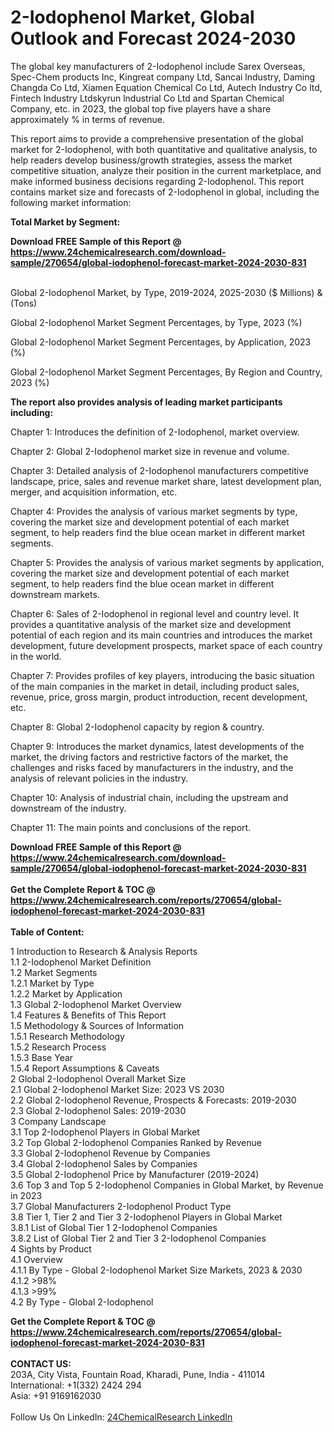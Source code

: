 <h1>2-Iodophenol Market, Global Outlook and Forecast 2024-2030</h1><p>
The global key manufacturers of 2-Iodophenol include Sarex Overseas, Spec-Chem products Inc, Kingreat company Ltd, Sancai lndustry, Daming Changda Co Ltd, Xiamen Equation Chemical Co Ltd, Autech Industry Co ltd, Fintech Industry Ltdskyrun lndustrial Co Ltd and Spartan Chemical Company, etc. in 2023, the global top five players have a share approximately % in terms of revenue.</p><p>
This report aims to provide a comprehensive presentation of the global market for 2-Iodophenol, with both quantitative and qualitative analysis, to help readers develop business/growth strategies, assess the market competitive situation, analyze their position in the current marketplace, and make informed business decisions regarding 2-Iodophenol. This report contains market size and forecasts of 2-Iodophenol in global, including the following market information:
</p><p>
<strong>Total Market by Segment:</strong></p><div><b>Download FREE Sample of this Report @ 
            <a href="https://www.24chemicalresearch.com/download-sample/270654/global-iodophenol-forecast-market-2024-2030-831">
            https://www.24chemicalresearch.com/download-sample/270654/global-iodophenol-forecast-market-2024-2030-831</a></b></div><br><p>
Global 2-Iodophenol Market, by Type, 2019-2024, 2025-2030 ($ Millions) &amp; (Tons)</p><p>
Global 2-Iodophenol Market Segment Percentages, by Type, 2023 (%)</p><p>
</p><p>
Global 2-Iodophenol Market Segment Percentages, by Application, 2023 (%)</p><p>
</p><p>
Global 2-Iodophenol Market Segment Percentages, By Region and Country, 2023 (%)</p><p>
</p><p>
<strong>The report also provides analysis of leading market participants including:</strong></p><p>
</p><p>
</p><p>
Chapter 1: Introduces the definition of 2-Iodophenol, market overview.</p><p>
Chapter 2: Global 2-Iodophenol market size in revenue and volume.</p><p>
Chapter 3: Detailed analysis of 2-Iodophenol manufacturers competitive landscape, price, sales and revenue market share, latest development plan, merger, and acquisition information, etc.</p><p>
Chapter 4: Provides the analysis of various market segments by type, covering the market size and development potential of each market segment, to help readers find the blue ocean market in different market segments.</p><p>
Chapter 5: Provides the analysis of various market segments by application, covering the market size and development potential of each market segment, to help readers find the blue ocean market in different downstream markets.</p><p>
Chapter 6: Sales of 2-Iodophenol in regional level and country level. It provides a quantitative analysis of the market size and development potential of each region and its main countries and introduces the market development, future development prospects, market space of each country in the world.</p><p>
Chapter 7: Provides profiles of key players, introducing the basic situation of the main companies in the market in detail, including product sales, revenue, price, gross margin, product introduction, recent development, etc.</p><p>
Chapter 8: Global 2-Iodophenol capacity by region &amp; country.</p><p>
Chapter 9: Introduces the market dynamics, latest developments of the market, the driving factors and restrictive factors of the market, the challenges and risks faced by manufacturers in the industry, and the analysis of relevant policies in the industry.</p><p>
Chapter 10: Analysis of industrial chain, including the upstream and downstream of the industry.</p><p>
Chapter 11: The main points and conclusions of the report.</p><div><b>Download FREE Sample of this Report @ 
            <a href="https://www.24chemicalresearch.com/download-sample/270654/global-iodophenol-forecast-market-2024-2030-831">
            https://www.24chemicalresearch.com/download-sample/270654/global-iodophenol-forecast-market-2024-2030-831</a></b></div><br><div><b>Get the Complete Report & TOC @ 
            <a href="https://www.24chemicalresearch.com/reports/270654/global-iodophenol-forecast-market-2024-2030-831">
            https://www.24chemicalresearch.com/reports/270654/global-iodophenol-forecast-market-2024-2030-831</a></b></div><br>
            <b>Table of Content:</b><p>1 Introduction to Research & Analysis Reports<br />
    1.1 2-Iodophenol Market Definition<br />
    1.2 Market Segments<br />
        1.2.1 Market by Type<br />
        1.2.2 Market by Application<br />
    1.3 Global 2-Iodophenol Market Overview<br />
    1.4 Features & Benefits of This Report<br />
    1.5 Methodology & Sources of Information<br />
        1.5.1 Research Methodology<br />
        1.5.2 Research Process<br />
        1.5.3 Base Year<br />
        1.5.4 Report Assumptions & Caveats<br />
2 Global 2-Iodophenol Overall Market Size<br />
    2.1 Global 2-Iodophenol Market Size: 2023 VS 2030<br />
    2.2 Global 2-Iodophenol Revenue, Prospects & Forecasts: 2019-2030<br />
    2.3 Global 2-Iodophenol Sales: 2019-2030<br />
3 Company Landscape<br />
    3.1 Top 2-Iodophenol Players in Global Market<br />
    3.2 Top Global 2-Iodophenol Companies Ranked by Revenue<br />
    3.3 Global 2-Iodophenol Revenue by Companies<br />
    3.4 Global 2-Iodophenol Sales by Companies<br />
    3.5 Global 2-Iodophenol Price by Manufacturer (2019-2024)<br />
    3.6 Top 3 and Top 5 2-Iodophenol Companies in Global Market, by Revenue in 2023<br />
    3.7 Global Manufacturers 2-Iodophenol Product Type<br />
    3.8 Tier 1, Tier 2 and Tier 3 2-Iodophenol Players in Global Market<br />
        3.8.1 List of Global Tier 1 2-Iodophenol Companies<br />
        3.8.2 List of Global Tier 2 and Tier 3 2-Iodophenol Companies<br />
4 Sights by Product<br />
    4.1 Overview<br />
        4.1.1 By Type - Global 2-Iodophenol Market Size Markets, 2023 & 2030<br />
        4.1.2 >98%<br />
        4.1.3 >99%<br />
    4.2 By Type - Global 2-Iodophenol </p><div><b>Get the Complete Report & TOC @ 
            <a href="https://www.24chemicalresearch.com/reports/270654/global-iodophenol-forecast-market-2024-2030-831">
            https://www.24chemicalresearch.com/reports/270654/global-iodophenol-forecast-market-2024-2030-831</a></b></div><br><b>CONTACT US:</b><br>
            203A, City Vista, Fountain Road, Kharadi, Pune, India - 411014<br>
            International: +1(332) 2424 294<br>
            Asia: +91 9169162030 <br><br>
            Follow Us On LinkedIn: <a href="https://www.linkedin.com/company/24chemicalresearch/">24ChemicalResearch LinkedIn</a>